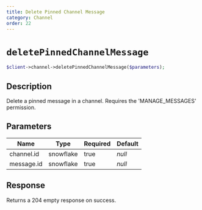```yaml
---
title: Delete Pinned Channel Message
category: Channel
order: 22
---
```


# `deletePinnedChannelMessage`

```php
$client->channel->deletePinnedChannelMessage($parameters);
```

## Description

Delete a pinned message in a channel. Requires the &#039;MANAGE_MESSAGES&#039; permission.

## Parameters


Name | Type | Required | Default
--- | --- | --- | ---
channel.id | snowflake | true | *null*
message.id | snowflake | true | *null*

## Response

Returns a 204 empty response on success.

